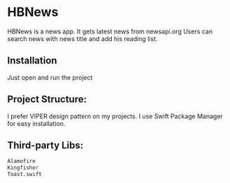 # HBNews

HBNews is a news app. It gets latest news from newsapi.org Users can search news with news title and add his reading list. 

## Installation
Just open and run the project

## Project Structure:
I prefer VIPER design pattern on my projects. 
I use Swift Package Manager for easy installation.

## Third-party Libs:
```bash
Alamofire
Kingfisher
Toast.swıft
```

